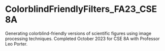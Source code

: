 # ColorblindFriendlyFilters_FA23_CSE8A
Generating colorblind-friendly versions of scientific figures using image processing techniques. Completed October 2023 for CSE 8A with Professor Leo Porter.
